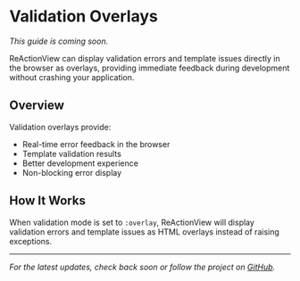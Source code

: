 # Validation Overlays

*This guide is coming soon.*

ReActionView can display validation errors and template issues directly in the browser as overlays, providing immediate feedback during development without crashing your application.

## Overview

Validation overlays provide:

- Real-time error feedback in the browser
- Template validation results
- Better development experience
- Non-blocking error display

## How It Works

When validation mode is set to `:overlay`, ReActionView will display validation errors and template issues as HTML overlays instead of raising exceptions.

---

*For the latest updates, check back soon or follow the project on [GitHub](https://github.com/marcoroth/reactionview).*
